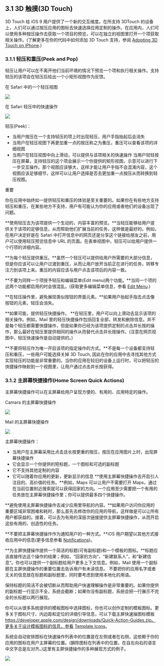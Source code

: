 ## 3.1 3D 触摸(3D Touch)
3D Touch 给 iOS 9 用户提供了一个新的交互维度。在所支持 3DTouch 的设备上，人们可以通过按压应用的图标去快速选择应用定制的操作。在应用内，人们可以使用多种按压操作去获取一个项目的预览，可以在独立的视图里打开一个项获取相关操作。(了解更多在你的代码中如何添加 3D Touch 支持，参阅 [Adopting 3D Touch on iPhone](https://developer.apple.com/library/ios/documentation/UserExperience/Conceptual/Adopting3DTouchOniPhone/index.html#//apple_ref/doc/uid/TP40016543).)

### 3.1.1 轻压和重压(Peek and Pop)
轻压让用户可以在不离开他们当前环境的情况下预览一个项和执行相关操作。支持轻压的该项会在轻压后给出一个小矩形视图作为反馈。

在 Safari 中的一个轻压视图

![](images/54.png)

在 Safari 轻压中的快速操作

![](images/55.png)

轻压(Peek)：

- 当用户按压在一个支持轻压的项上时出现轻压，用户手指抬起后会消失
- 当用户在轻压视图下再更加重一点的按压称之为重压，重压可以查看该项的详细视图
- 当用户在轻压视图中向上滑动，可以提供与该项相关的快速操作
当用户轻轻按压在屏幕，支持轻压的这个项会展示一个你提供的矩形视图，示意可以进行下一步交互操作。那个视图应该够大，这样才能让用户手指不会混淆内容，这个视图应该足够细节，这样可以让用户选择是否去更加重一点按压从而转换到轻压视图。

重要

你在应用中始终如一提供轻压和重压的体验是至关重要的。如果你在有些地方支持轻压和重压，在某些地方不支持，用户有可能认为你的应用或者他们的设备出现了问题。

**使用轻压去为该项提供一个生动的，内容丰富的预览。**当轻压能够给用户提供关于该项的足够信息，从而帮助他们扩展当前的任务，这样做是最好的。例如，在用户决定好是在 Safari 中打开信息中的网页还是分享这个链接给朋友之前，用户可以使用轻压预览信息中 URL 的页面。在表单视图中，轻压可以给用户提供一个行项的详细内容。

**为每个轻压提供重压。**虽然一个轻压可以提供给用户所需要的大部分信息，但是你应该可以让用户过渡到重压，从而让用户放开当前正在进行的任务，转移专注力到该项上来。重压的内容应该与用户点击该项后的内容一致。

**不要为同样一个项授予轻压和编辑菜单(Edit menu)两个功能。**当同一个项的这两个功能都启用的时会很混乱。(获取更多编辑菜单信息，参看 [Edit Menu](https://developer.apple.com/library/ios/documentation/UserExperience/Conceptual/MobileHIG/EditMenu.html#//apple_ref/doc/uid/TP40006556-CH46-SW1).)

**在轻压操作里，避免展现类似按钮的界面元素。**如果用户抬起手指去点击像按钮的元素，轻压会消失。

**如果可能，提供轻压快捷操作。 **在轻压里，用户可以向上滑动去显示该项的相关操作。例如，Mail 里的轻压快捷操作包括回复全部，转发和删除信息。并不是每个轻压都需要快捷操作，但是如果你已经为该项提供定制的点击并长按的操作，那么最好在轻压里提供相同的操作从而替代点击并长按操作。(注意在网页视图中，轻压快速操作是自动提供的。)

**不要将轻压作为唯一开启该项的指定操作的方式。**不是每一个设备都支持轻压和重压，一些用户可能选择关掉 3D Touch, 因此在你的应用中去寻找其他方式实现轻压的功能是非常重要的。当你的应用在较旧的设备上运行时，可以把轻压的快捷操作映射到一个视图里，让用户通过点击并长按获得。

### 3.1.2 主屏幕快捷操作(Home Screen Quick Actions)
主屏幕快捷操作可以在主屏幕给用户呈现方便的、有用的、应用特定的操作。

Camara 的主屏幕快捷操作

![](images/56.png)

Mail 的主屏幕快捷操作

![](images/57.png)

主屏幕快捷操作：

- 当用户在主屏幕采用比点击且长按更重的按压，按压在应用图片上时，出现屏幕快捷操作
- 它会显示一个你提供的短标题，一个图标和可选的副标题
- 它不支持其他定制的内容
- 它可以随着你应用的更新，更新显示的信息
**使用主屏幕快捷操作去开启引人注目的、高价值的任务。**例如，Maps 可以让用户不需要打开 Maps，通过在当前位置附近搜索就可以获得回家的方向。一个应用至少需要把一个有用的任务放在主屏幕快捷操作里；你可以提供最多四个快捷操作。

**避免使用主屏幕快捷操作去减少应用里导航的内容。**如果用户访问你应用的重要区域非常困难和耗时，那么首先去修改你的应用的导航，这样做是可以让所有用户都获益的。接着，可以去为有用的深层次链接提供主屏幕快捷操作，从而开启这些有用的、创造性的任务。

**不要把主屏幕快捷操作作为通知用户的一种方式。**iOS 用户期望以其他方式接收应用中的信息(更多信息参看 [Notifications](https://developer.apple.com/library/ios/documentation/UserExperience/Conceptual/MobileHIG/NotificationCenter.html#//apple_ref/doc/uid/TP40006556-CH39-SW1))。

**为主屏快捷操作提供一个简洁的标题(可有副标题)和一个模板的图标。**标题应该直接传达这个操作的结果；例如，“回家的方向”，“新建联系人”，和“新建信息”。你也可以提供一个副标题给用户更多上下文信息。例如，Mail 使用一个副标题在主屏快捷操作的重要位置去告诉用户有未读信息。 不要把你的应用名字或者无关的信息放在标题和副标题里，同时要考虑到使用本地化的用语。

保持标题的简洁不会被切断从而帮助用户快速理解操作是非常重要的。如果你提供的副标题一行显示不全，系统会截断；如果你没有副标题，系统会把一行展示不完全的长标题以两行展现。

你可以从很多系统提供的模板图标中选择图标，你也可以创作定制的模板图标。更多关于图标尺寸、内边距和定位的详细引导信息，可以下载主屏快速操图标模板 https://developer.apple.com/design/downloads/Quick-Action-Guides.zip。更多关于设计模板图标的信息，参看 [Template Icons](https://developer.apple.com/library/ios/documentation/UserExperience/Conceptual/MobileHIG/BarIcons.html#//apple_ref/doc/uid/TP40006556-CH21-SW1)。

系统会自动安排图标在快速操作列表中的位置是在左侧或者在右侧，这依赖于你的应用的图标在用户主屏幕的位置。(摒除图标在列表中的位置，在自左向右的语言中文字总是左对齐。)这里有主屏快捷操作的多种展现方式的例子。

![](images/58.png)